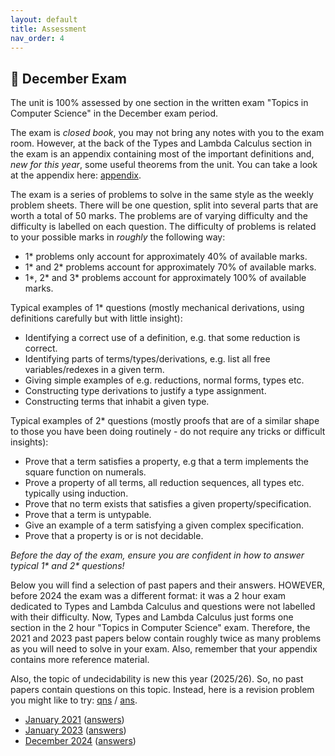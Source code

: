 ```yaml
---
layout: default
title: Assessment
nav_order: 4 
---
```


## :100: December Exam

The unit is 100% assessed by one section in the written exam "Topics in Computer Science" in the December exam period.

<!-- For this year, you will be able to take one A4 page (= one side of a sheet of A4 paper) of your own notes into the exam and consult them freely.   -->

The exam is _closed book_, you may not bring any notes with you to the exam room.  However, at the back of the Types and Lambda Calculus section in the exam is an appendix containing most of the important definitions and, *new for this year*, some useful theorems from the unit.  You can take a look at the appendix here: [appendix](papers/appendix.pdf).

The exam is a series of problems to solve in the same style as the weekly problem sheets. There will be one question, split into several parts that are worth a total of 50 marks.  The problems are of varying difficulty and  the difficulty is labelled on each question.  The difficulty of problems is related to your possible marks in *roughly* the following way:

* 1* problems only account for approximately 40% of available marks.
* 1* and 2* problems account for approximately 70% of available marks.
* 1\*, 2\* and 3* problems account for approximately 100% of available marks.

Typical examples of 1* questions (mostly mechanical derivations, using definitions carefully but with little insight):
* Identifying a correct use of a definition, e.g. that some reduction is correct.
* Identifying parts of terms/types/derivations, e.g. list all free variables/redexes in a given term.
* Giving simple examples of e.g. reductions, normal forms, types etc.
* Constructing type derivations to justify a type assignment.
* Constructing terms that inhabit a given type.

Typical examples of 2* questions (mostly proofs that are of a similar shape to those you have been doing routinely - do not require any tricks or difficult insights):
* Prove that a term satisfies a property, e.g that a term implements the square function on numerals.
* Prove a property of all terms, all reduction sequences, all types etc. typically using induction.
* Prove that no term exists that satisfies a given property/specification.
* Prove that a term is untypable.
* Give an example of a term satisfying a given complex specification.
* Prove that a property is or is not decidable.

*Before the day of the exam, ensure you are confident in how to answer typical 1\* and 2\* questions!*

Below you will find a selection of past papers and their answers.  HOWEVER, before 2024 the exam was a different format: it was a 2 hour exam dedicated to Types and Lambda Calculus and questions were not labelled with their difficulty.  Now, Types and Lambda Calculus just forms one section in the 2 hour "Topics in Computer Science" exam.  Therefore, the 2021 and 2023 past papers below contain roughly twice as many problems as you will need to solve in your exam.  Also, remember that your appendix contains more reference material.

Also, the topic of undecidability is new this year (2025/26).  So, no past papers contain questions on this topic.  Instead, here is a revision problem you might like to try: <a href="questions/undec0.pdf" target="_blank">qns</a> / <a href="answers/undec0.pdf" target="_blank">ans</a>.

<ul>
    <li><a href="papers/jan-2021.pdf" target="_blank">January 2021</a> (<a href="papers/jan-2021-answers.pdf"  target="_blank">answers</a>)</li>
    <li><a href="papers/jan-2023.pdf" target="_blank">January 2023</a> (<a href="papers/jan-2023-answers.pdf"  target="_blank">answers</a>)</li>
    <li><a href="papers/dec-2024.pdf" target="_blank">December 2024</a> (<a href="papers/dec-2024-answers.pdf"  target="_blank">answers</a>)</li>
</ul>